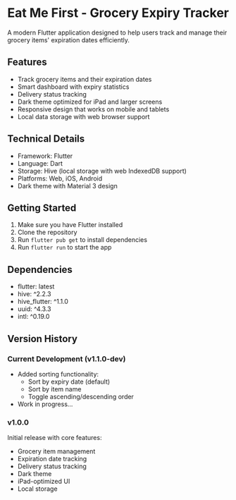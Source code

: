 # Eat Me First - Grocery Expiry Tracker

A modern Flutter application designed to help users track and manage their grocery items' expiration dates efficiently.

## Features

- Track grocery items and their expiration dates
- Smart dashboard with expiry statistics
- Delivery status tracking
- Dark theme optimized for iPad and larger screens
- Responsive design that works on mobile and tablets
- Local data storage with web browser support

## Technical Details

- Framework: Flutter
- Language: Dart
- Storage: Hive (local storage with web IndexedDB support)
- Platforms: Web, iOS, Android
- Dark theme with Material 3 design

## Getting Started

1. Make sure you have Flutter installed
2. Clone the repository
3. Run `flutter pub get` to install dependencies
4. Run `flutter run` to start the app

## Dependencies

- flutter: latest
- hive: ^2.2.3
- hive_flutter: ^1.1.0
- uuid: ^4.3.3
- intl: ^0.19.0

## Version History

### Current Development (v1.1.0-dev)
- Added sorting functionality:
  - Sort by expiry date (default)
  - Sort by item name
  - Toggle ascending/descending order
- Work in progress...

### v1.0.0
Initial release with core features:
- Grocery item management
- Expiration date tracking
- Delivery status tracking
- Dark theme
- iPad-optimized UI
- Local storage
